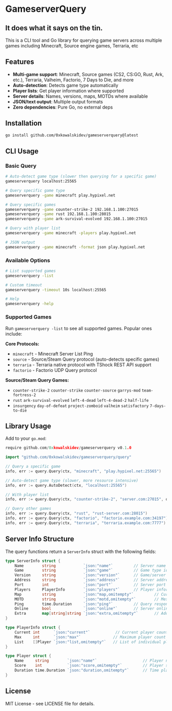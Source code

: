 # GameserverQuery

## It does what it says on the tin.

This is a CLI tool and Go library for querying game servers across multiple games including Minecraft, Source engine games, Terraria, etc

## Features

- **Multi-game support**: Minecraft, Source games (CS2, CS:GO, Rust, Ark, etc.), Terraria, Valheim, Factorio, 7 Days to Die, and more
- **Auto-detection**: Detects game type automatically
- **Player lists**: Get player information where supported
- **Server details**: Names, versions, maps, MOTDs where available
- **JSON/text output**: Multiple output formats
- **Zero dependencies**: Pure Go, no external deps

## Installation

```bash
go install github.com/0xkowalskidev/gameserverquery@latest
```

## CLI Usage

### Basic Query
```bash
# Auto-detect game type (slower then querying for a specific game)
gameserverquery localhost:25565

# Query specific game type
gameserverquery -game minecraft play.hypixel.net

# Query specific games
gameserverquery -game counter-strike-2 192.168.1.100:27015
gameserverquery -game rust 192.168.1.100:28015
gameserverquery -game ark-survival-evolved 192.168.1.100:27015

# Query with player list
gameserverquery -game minecraft -players play.hypixel.net

# JSON output
gameserverquery -game minecraft -format json play.hypixel.net
```

### Available Options
```bash
# List supported games
gameserverquery -list

# Custom timeout
gameserverquery -timeout 10s localhost:25565

# Help
gameserverquery -help
```

### Supported Games

Run `gameserverquery -list` to see all supported games. Popular ones include:

**Core Protocols:**
- `minecraft` - Minecraft Server List Ping
- `source` - Source/Steam Query protocol (auto-detects specific games)
- `terraria` - Terraria native protocol with TShock REST API support
- `factorio` - Factorio UDP Query protocol

**Source/Steam Query Games:**
- `counter-strike-2` `counter-strike` `counter-source` `garrys-mod` `team-fortress-2`
- `rust` `ark-survival-evolved` `left-4-dead` `left-4-dead-2` `half-life`
- `insurgency` `day-of-defeat` `project-zomboid` `valheim` `satisfactory` `7-days-to-die`

## Library Usage

Add to your `go.mod`:
```go
require github.com/0xkowalskidev/gameserverquery v0.1.0
```

```go
import "github.com/0xkowalskidev/gameserverquery/query"

// Query a specific game
info, err := query.Query(ctx, "minecraft", "play.hypixel.net:25565")

// Auto-detect game type (slower, more resource intensive)
info, err := query.AutoDetect(ctx, "localhost:25565")

// With player list
info, err := query.Query(ctx, "counter-strike-2", "server.com:27015", query.WithPlayers())

// Query other games
info, err := query.Query(ctx, "rust", "rust-server.com:28015")
info, err := query.Query(ctx, "factorio", "factorio.example.com:34197")
info, err := query.Query(ctx, "terraria", "terraria.example.com:7777")
```

## Server Info Structure

The query functions return a `ServerInfo` struct with the following fields:

```go
type ServerInfo struct {
    Name        string            `json:"name"`         // Server name
    Game        string            `json:"game"`         // Game type identifier 
    Version     string            `json:"version"`      // Game/server version
    Address     string            `json:"address"`      // Server address
    Port        int               `json:"port"`         // Server port
    Players     PlayerInfo        `json:"players"`      // Player information
    Map         string            `json:"map,omitempty"`         // Current map (optional)
    MOTD        string            `json:"motd,omitempty"`        // Message of the day (optional)
    Ping        time.Duration     `json:"ping"`         // Query response time
    Online      bool              `json:"online"`       // Server online status
    Extra       map[string]string `json:"extra,omitempty"`       // Additional game-specific data
}

type PlayerInfo struct {
    Current int      `json:"current"`           // Current player count
    Max     int      `json:"max"`              // Maximum player count
    List    []Player `json:"list,omitempty"`   // List of individual players (optional)
}

type Player struct {
    Name     string        `json:"name"`                    // Player name
    Score    int           `json:"score,omitempty"`         // Player score (optional)
    Duration time.Duration `json:"duration,omitempty"`      // Time played (optional)
}
```

## License

MIT License - see LICENSE file for details.
